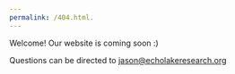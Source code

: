 ```yaml
---
permalink: /404.html.
---
```


Welcome! Our website is coming soon :)

Questions can be directed to jason@echolakeresearch.org

